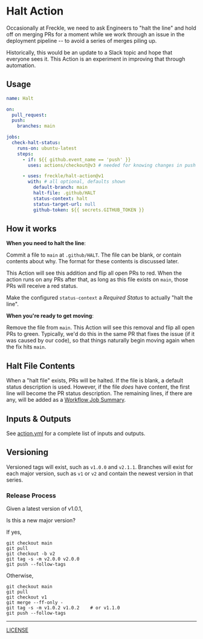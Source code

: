 # Halt Action

Occasionally at Freckle, we need to ask Engineers to "halt the line" and hold
off on merging PRs for a moment while we work through an issue in the deployment
pipeline -- to avoid a series of merges piling up.

Historically, this would be an update to a Slack topic and hope that everyone
sees it. This Action is an experiment in improving that through automation.

## Usage

```yaml
name: Halt

on:
  pull_request:
  push:
    branches: main

jobs:
  check-halt-status:
    runs-on: ubuntu-latest
    steps:
      - if: ${{ github.event_name == 'push' }}
        uses: actions/checkout@v3 # needed for knowing changes in push

      - uses: freckle/halt-action@v1
        with: # all optional, defaults shown
          default-branch: main
          halt-file: .github/HALT
          status-context: halt
          status-target-url: null
          github-token: ${{ secrets.GITHUB_TOKEN }}
```

## How it works

**When you need to halt the line**:

Commit a file to `main` at `.github/HALT`. The file can be blank, or contain
contents about why. The format for these contents is discussed later.

This Action will see this addition and flip all open PRs to red. When the action
runs on any PRs after that, as long as this file exists on `main`, those PRs
will receive a red status.

Make the configured `status-context` a _Required Status_ to actually "halt the
line".

**When you're ready to get moving**:

Remove the file from `main`. This Action will see this removal and flip all open
PRs to green. Typically, we'd do this in the same PR that fixes the issue (if it
was caused by our code), so that things naturally begin moving again when the
fix hits `main`.

## Halt File Contents

When a "halt file" exists, PRs will be halted. If the file is blank, a default
status description is used. However, if the file _does_ have content, the first
line will become the PR status description. The remaining lines, if there are
any, will be added as a [Workflow Job Summary][workflow-job-summary].

[workflow-job-summary]: https://docs.github.com/en/actions/using-workflows/workflow-commands-for-github-actions#adding-a-job-summary

## Inputs & Outputs

See [action.yml](./action.yml) for a complete list of inputs and outputs.

## Versioning

Versioned tags will exist, such as `v1.0.0` and `v2.1.1`. Branches will exist
for each major version, such as `v1` or `v2` and contain the newest version in
that series.

### Release Process

Given a latest version of v1.0.1,

Is this a new major version?

If yes,

```console
git checkout main
git pull
git checkout -b v2
git tag -s -m v2.0.0 v2.0.0
git push --follow-tags
```

Otherwise,

```console
git checkout main
git pull
git checkout v1
git merge --ff-only -
git tag -s -m v1.0.2 v1.0.2    # or v1.1.0
git push --follow-tags
```

---

[LICENSE](./LICENSE)
